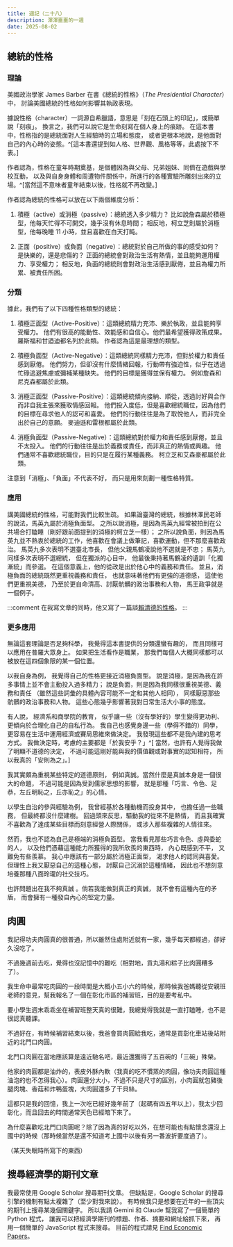 ```yaml
---
title: 週記（二十八）
description: 渾渾噩噩的一週
date: 2025-08-02
---
```


## 總統的性格

### 理論

美國政治學家 James Barber
在書《總統的性格》（*The Presidential Character*）中，
討論美國總統的性格如何影響其執政表現。

據說性格（character）一詞源自希臘語，意思是「刻在石頭上的印記」，或簡單說「刻痕」。
換言之，我們可以說它是生命刻寫在個人身上的痕跡。
在這本書中，性格指的是總統面對人生經驗時的立場和態度，
或者更根本地說，是他面對自己的內心時的姿態。^[這本書還提到如人格、世界觀、風格等等，此處按下不表。]

作者認為，性格在童年時期奠基，是個體因為與父母、兄弟姐妹、同儕在遊戲與學校互動，
以及與自身身體和周遭物件關係中，所進行的各種實驗所雕刻出來的立場。^[當然這不意味者童年結束以後，性格就不再改變。]

作者認為總統的性格可以放在以下兩個維度分析：

1. 積極（active）或消極（passive）：總統透入多少精力？
    比如說詹森屬於積極型，他每天忙得不可開交，幾乎沒有休息時間；
    相反地，柯立芝則屬於消極型，他每晚睡 11 小時，並且喜歡在白天打盹。

2. 正面（positive）或負面（negative）：總統對於自己所做的事的感受如何？
    是快樂的，還是悲傷的？
    正面的總統會對政治生活有熱情，並且能夠運用權力、享受權力；
    相反地，負面的總統則會對政治生活感到厭倦，並且為權力所累、被責任所困。

### 分類

據此，我們有了以下四種性格類型的總統：

1. 積極正面型（Active-Positive）：這類總統精力充沛、樂於執政，並且能夠享受權力。
    他們有很高的能動性、效能感和自信心。他們最希望獲得政策成果。
    羅斯福和甘迺迪都名列於此類。
    作者認為這是最理想的類型。

2. 積極負面型（Active-Negative）：這類總統同樣精力充沛，但對於權力和責任感到厭倦。
    他們努力，但卻沒有什麼情緒回報，行動帶有強迫性，似乎在透過忙碌逃避焦慮或彌補某種缺失。
    他們的目標是獲得並保有權力。
    例如詹森和尼克森都屬於此類。 

3. 消極正面型（Passive-Positive）：這類總統傾向接納、順從，透過討好與合作而非自我主張來獲取情感回報。
    他們投入度低，但是喜歡總統職位，因為他們的目標在尋求他人的認可和喜愛。
    他們的行動往往是為了取悅他人，而非完全出於自己的意願。
    麥迪遜和雷根都屬於此類。

4. 消極負面型（Passive-Negative）：這類總統對於權力和責任感到厭倦，並且不太投入。
    他們的行動往往是出於義務或責任，而非真正的熱情或興趣。
    他們通常不喜歡總統職位，目的只是在履行某種義務。
    柯立芝和艾森豪都屬於此類。

注意到「消極」、「負面」不代表不好，
而只是用來刻劃一種性格特質。

### 應用

講美國總統的性格，可能對我們比較生疏。
如果論臺灣的總統，根據林澤民老師的說法，馬英九屬於消極負面型。
之所以說消極，是因為馬英九經常被拍到在公共場合打瞌睡（剛好跟前面提到的消極的柯立芝一樣）；
之所以說負面，則因為馬英九並不熱衷於總統的工作，他喜歡在會議上做筆記，喜歡運動，但不那麼喜歡政治。
馬英九多次表明不選臺北市長，
但他父親馬鶴凌說他不選就是不忠；
馬英九同樣多次表明不選總統，
但在獨派的心目中，
他最後秉持著馬鶴凌的遺訓「化獨漸統」而參選。
在這個意義上，他的從政是出於他心中的義務和責任。
並且，消極負面的總統既然更重視義務和責任，
也就意味著他們有更強的道德感，
這使他們更重視美德，
乃至於更自命清高、討厭骯髒的政治事務和人物，
馬王政爭就是一個例子。

:::comment
在我寫文章的同時，他又寫了一篇談[賴清德的性格](https://www.facebook.com/tsemin.lin.9/posts/pfbid0v9jbnv3FKtih35JkydpJHrKHaktnP7EnzCKudimL5eC69C5d7UCFypHgzVqgL15gl?locale=zh_TW)。
:::

### 更多應用

無論這套理論是否足夠科學，
我覺得這本書提供的分類還蠻有趣的，
而且同樣可以應用在普羅大眾身上。
如果把生活看作是職業，
那我們每個人大概同樣都可以被放在這四個象限的某一個位置。

以我自身為例，
我覺得自己的性格更接近消極負面型。
說是消極，是因為我在許多事情上並不會主動投入過多精力；
說是負面，則是因為我同樣很重視美德、義務和責任
（雖然這些詞彙的具體內容可能不一定和其他人相同），
同樣厭惡那些骯髒的政治事務和人物。
這些心態幾乎影響著我對日常生活大小事的態度。

有人說，
經濟系和商學院的教育，
似乎讓一些（沒有學好的）學生變得更功利、
更傾向於合理化自己的自私行為。
我自己也感覺身邊一些（學得不錯的）同學，
更容易在生活中運用經濟或賽局思維來做決定。
我發現這些都不是我內建的思考方式。
我做決定時，考慮的主要都是「於我安乎？」^[
    當然，也許有人覺得我做了明顯不道德的決定，
    不過可能這剛好能與我的價值觀或對事實的認知相符，
所以我真的「安則為之」。]

我其實頗為重視某些特定的道德原則，
例如真誠。當然什麼是真誠本身是一個很大的命題，
不過可能是因為受到儒家思想的影響，
就是那種「巧言、令色、足恭，左丘明恥之，丘亦恥之」的心情。

以學生自治的參與經驗為例，
我曾經基於各種動機而投身其中，
也擔任過一些職務，
但最終都沒什麼建樹。
回過頭來反思，驅動我的從來不是熱情，
而且我確實不喜歡為了達成某些目標而刻意經營人際關係，
或涉入那些複雜的人情往來。

然而，我也不認為自己是極端的消極負面型。
當我看見那些巧言令色、虛與委蛇的人，
以及他們憑藉這種能力所獲得的我所欣羨的東西時，
內心既感到不平，
又難免有些羨慕。
我心中應該有一部分屬於消極正面型，
渴求他人的認同與喜愛。
但理性上我又厭惡自己的這種心態，
討厭自己沉溺於這種情緒，
因此也不想刻意培養那種八面玲瓏的社交技巧。

也許問題出在我不夠真誠
。倘若我能做到真正的真誠，
就不會有這種內在的矛盾，
而會擁有一種發自內心的堅定力量。

## 肉圓

我記得功夫肉圓真的很普通，所以雖然住處附近就有一家，幾乎每天都經過，卻好久沒吃了。

不過幾週前去吃，覺得也沒記憶中的難吃（相對地，貢丸湯和粽子比肉圓糟多了）。

我生命中最常吃肉圓的一段時間是大概小五小六的時候，那時候我爸媽聽從安親班老師的意見，幫我報名了一個在彰化市區的補習班，目的是要考私中。

要小學生週末乖乖坐在補習班整天真的很難，我總覺得我就是一直打瞌睡，也不是很認真聽課。

不過好在，有時候補習結束以後，我爸會買肉圓給我吃，通常是買彰化車站後站附近的北門口肉圓。

北門口肉圓在當地應該算是遠近馳名吧，最近還獲得了五百碗的「三碗」殊榮。

他家的肉圓都是油炸的，表皮外酥內軟（我真的吃不慣蒸的肉圓，像功夫肉圓這種油泡的也不怎得我心）。肉圓還分大小，不過不只是尺寸的區別，小肉圓就包豬後腿肉塊、香菇和炸鴨蛋塊，大肉圓還多了干貝絲。

這都只是我的回憶，我上一次吃已經好幾年前了（起碼有四五年以上），我太少回彰化，而且回去的時間通常天色已經暗下來了。

為什麼喜歡吃北門口肉圓呢？除了因為真的好吃以外，在想可能也有點懷念還沒上國中的時候（那時候當然是還不知道考上國中以後有另一番波折要度過了）。

（某天失眠時所寫下的東西）

## 搜尋經濟學的期刊文章

我最常使用 Google Scholar 搜尋期刊文章。
但缺點是，Google Scholar 的搜尋引擎的機制有點太複雜了（至少對我來說）。
有時候我只是想要在近年的一些頂尖的期刊上搜尋某幾個關鍵字。
所以我請 Gemini 和 Claude 幫我寫了一個簡單的 Python 程式，
讓我可以把經濟學期刊的標題、作者、摘要和網址給抓下來，
再用一個簡單的 JavaScript 程式來搜尋。
目前的程式請見 [Find Economic
Papers](https://cccc0423.github.io/find-economic-papers/)。
